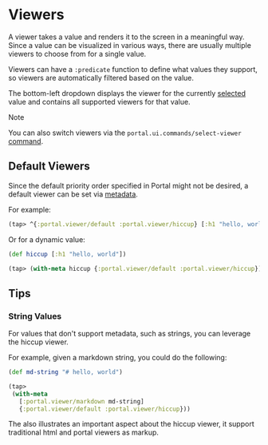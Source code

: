 # Viewers

A viewer takes a value and renders it to the screen in a meaningful way. Since
a value can be visualized in various ways, there are usually multiple viewers to
choose from for a single value.

Viewers can have a `:predicate` function to define what values they support, so
viewers are automatically filtered based on the value.

The bottom-left dropdown displays the viewer for the currently
[selected](./selection.md) value and contains all supported viewers for that
value.

> [!NOTE]
> You can also switch viewers via the `portal.ui.commands/select-viewer`
> [command](./commands.md).

## Default Viewers

Since the default priority order specified in Portal might not be desired, a
default viewer can be set via [metadata](https://clojure.org/reference/metadata).

For example:

```clojure
(tap> ^{:portal.viewer/default :portal.viewer/hiccup} [:h1 "hello, world"])
```

Or for a dynamic value:

```clojure
(def hiccup [:h1 "hello, world"])

(tap> (with-meta hiccup {:portal.viewer/default :portal.viewer/hiccup}))
```

## Tips

### String Values

For values that don't support metadata, such as strings, you can leverage the
hiccup viewer.

For example, given a markdown string, you could do the following:

```clojure
(def md-string "# hello, world")

(tap>
 (with-meta
   [:portal.viewer/markdown md-string]
   {:portal.viewer/default :portal.viewer/hiccup}))
```

The also illustrates an important aspect about the hiccup viewer, it support
traditional html and portal viewers as markup.
